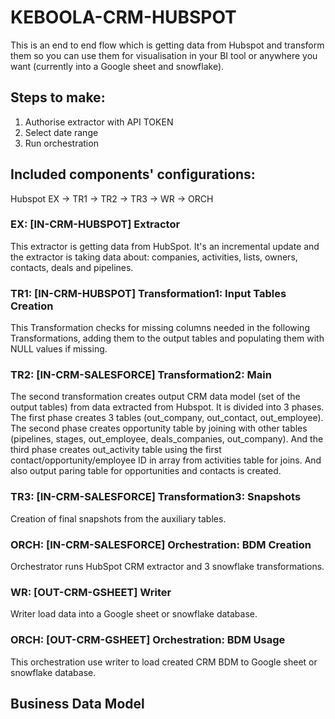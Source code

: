 # KEBOOLA-CRM-HUBSPOT

This is an end to end flow which is getting data from Hubspot and transform them so you can use them for visualisation in your BI tool or anywhere you want (currently into a Google sheet and snowflake).

## Steps to make:
1. Authorise extractor with API TOKEN
2. Select date range
3. Run orchestration

## Included components' configurations:

Hubspot EX -> TR1 -> TR2 -> TR3 -> WR -> ORCH


### EX: [IN-CRM-HUBSPOT] Extractor

This extractor is getting data from HubSpot. It's an incremental update and the extractor is taking data about: companies, activities, lists, owners, contacts, deals and pipelines.

### TR1: [IN-CRM-HUBSPOT] Transformation1: Input Tables Creation

This Transformation checks for missing columns needed in the following Transformations, adding them to the output tables and populating them with NULL values if missing.

### TR2: [IN-CRM-SALESFORCE] Transformation2: Main

The second transformation creates output CRM data model (set of the output tables) from data extracted from Hubspot. It is divided into 3 phases.
The first phase creates 3 tables (out_company, out_contact, out_employee). The second phase creates opportunity table by joining with other tables (pipelines, stages, out_employee, deals_companies, out_company).
And the third phase creates out_activity table using the first contact/opportunity/employee ID in array from activities table for joins. And also output paring table for opportunities and contacts is created.

### TR3: [IN-CRM-SALESFORCE] Transformation3: Snapshots

Creation of final snapshots from the auxiliary tables.

### ORCH: [IN-CRM-SALESFORCE] Orchestration: BDM Creation

Orchestrator runs HubSpot CRM extractor and 3 snowflake transformations.

### WR: [OUT-CRM-GSHEET] Writer

Writer load data into a Google sheet or snowflake database.

### ORCH: [OUT-CRM-GSHEET] Orchestration: BDM Usage

This orchestration use writer to load created CRM BDM to Google sheet or snowflake database.


## Business Data Model



